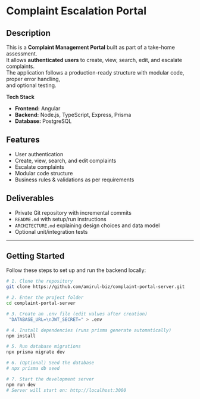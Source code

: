 # Complaint Escalation Portal

## Description
This is a **Complaint Management Portal** built as part of a take-home assessment.  
It allows **authenticated users** to create, view, search, edit, and escalate complaints.  
The application follows a production-ready structure with modular code, proper error handling,  
and optional testing.

**Tech Stack**
- **Frontend:** Angular
- **Backend:** Node.js, TypeScript, Express, Prisma
- **Database:** PostgreSQL

## Features
- User authentication
- Create, view, search, and edit complaints
- Escalate complaints
- Modular code structure
- Business rules & validations as per requirements

## Deliverables
- Private Git repository with incremental commits
- `README.md` with setup/run instructions
- `ARCHITECTURE.md` explaining design choices and data model
- Optional unit/integration tests

---

## Getting Started

Follow these steps to set up and run the backend locally:

```bash
# 1. Clone the repository
git clone https://github.com/amirul-biz/complaint-portal-server.git

# 2. Enter the project folder
cd complaint-portal-server

# 3. Create an .env file (edit values after creation)
 "DATABASE_URL=\nJWT_SECRET=" > .env

# 4. Install dependencies (runs prisma generate automatically)
npm install

# 5. Run database migrations
npx prisma migrate dev

# 6. (Optional) Seed the database
# npx prisma db seed

# 7. Start the development server
npm run dev
# Server will start on: http://localhost:3000
